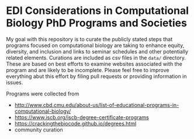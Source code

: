 # EDI Considerations in Computational Biology PhD Programs and Societies

My goal with this repository is to curate the publicly stated steps that programs focused on computational biology are taking to enhance equity, diversity, and inclusion and links to seminar schedules and other potentially related elements.
Curations are included as csv files in the `data/` directory.
These are based on best efforts to examine websites associated with the program and are likely to be incomplete.
Please feel free to improve everything abut this effort by filing pull requests or providing information in issues.

Programs were collected from
* http://www.cbd.cmu.edu/about-us/list-of-educational-programs-in-computational-biology/
* https://www.iscb.org/iscb-degree-certificate-programs
* https://crackingthebiocode.github.io/degrees.html
* community curation